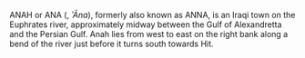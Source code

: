 ANAH or ANA (, _ʾĀna_), formerly also known as ANNA, is an Iraqi town on the Euphrates river, approximately midway between the Gulf of Alexandretta and the Persian Gulf. Anah lies from west to east on the right bank along a bend of the river just before it turns south towards Hit.
